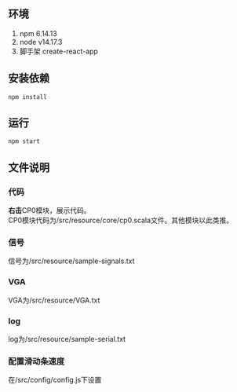 ## 环境
1. npm 6.14.13
2. node v14.17.3
3. 脚手架 create-react-app

## 安装依赖
```
npm install
```

## 运行
```npm start```

## 文件说明
### 代码
**右击**CP0模块，展示代码。  
CP0模块代码为/src/resource/core/cp0.scala文件。其他模块以此类推。

### 信号
信号为/src/resource/sample-signals.txt

### VGA
VGA为/src/resource/VGA.txt

### log
log为/src/resource/sample-serial.txt  

### 配置滑动条速度
在/src/config/config.js下设置
